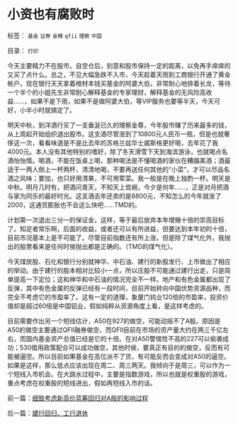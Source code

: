 # 小资也有腐败时

标签： `基金` `证券` `金樽` `qfii` `理察` `中国` 

目录： `打印`

今天主要精力不在股市。自空仓后，刻意和股市保持一定的距离，以免再手痒痒的又买了点什么。总之，不见大幅急跌不入市，今天趁着天雨到工商银行开通了黄金帐户。现在银行天天拿着棺材本钱买基金的阿婆大伯，非常耐心地排着长龙，等待一个半个的小姐先生非常耐心解释基金的专家理财，解释基金的无风险高收益……，如果不是下雨，如果不是做阿婆大伯，等VIP服务也要等半天，今天可好，小半小时就搞定了。



明天中秋，到洋酒行买了一支垂涎已久的理察金尊，今年股市赚了历来最多的钱，从上周起开始组织退出股市。这支酒尽管涨到了10800元人民币一瓶，但是也就奢侈这一次，看看味道是不是比去年的苏格兰兹华士威斯格更好喝，去年花了我4000元。本人没有其他特别的嗜好，除了冬天滑雪下天到海滨游泳，也就喝点名酒怡怡情。喝酒，不能在饭桌上喝，那种喝法是不懂喝酒的家伙在糟蹋美酒；酒最适于一两人倒上一杯两杯，清清地喝，不要再送任何其他的“小菜”，才可以尽品名酒之风味；要加，也只好用清果，不可用荤菜。我一般是在晚上独酌一杯。明天是中秋。明月几时有，把酒问青天，不知天上宫阙，今夕是何年……，正是对月把酒与家为同乐的最好时光。这支酒去年还卖的是8800元，不知怎么的今年就涨了2000，这通货膨胀也不会这么快吧……TMD的。



计划第一次退出三分一的保证金，这样，等于最后放弃本年增殖十倍的崇高目标了。知足者常乐啊，后面的收益，或者还可以有所进益，但要达到本年初的十倍，目前市况基本上是不可能了。尽管目前指数还有所上涨，但是除了煤气化外，我抛出的股票看来是任何时侯抛出都是正确的。（TMD的煤气化）。



今天煤炭股、石化和银行分别就神华、中石油、建行的新股发行、上市做出了相应的举动。由于建行的股本相对比较小一点，所以庄股不可能通过建行出走，只是简单提高一下定位；这和神华和中石油的情况完全不一样。地产和有色金属都出现了反弹，其中有色金属的反弹已经有一段时间，目前开始转向中国优势资源品种，而完全不考虑它的市盈率了。这有一定的道理，象厦门钨业120倍的市盈率，投资价值却是超过60倍是中国铝业，假如纯粹从资源角度上看，是这样考虑的。



目前需要作出另一个短线估计，A50在927的做空，可能动摇不了A股。原因是A50的做空主要通过QFII融券做空，而QFII目前在市场的资产量大约在两三千亿左右，而国内基金资产总值已经是它的十倍。在对A50警惕性不高的227可以偷袭成功；530借用政策配合可以成功做空，其他时侯，要真正有目的的做空，反而有可能被逼空。所以目前如果基金在高位派不了货，有可能反而会变成对A50的逼空。如果是这样，那么低点应该出现在周二、周三两天。我倾向于是周三，可以作为一个短线入市机会。在大跳水过程中，主要是指数游戏，所以也就是权重股的游戏，重点考虑在权重股的短线进出，假如再短线入市的话。



前一篇：[细致考虑新高价蓝筹回归对A股的影响过程](../../../2007/9/24/细致考虑新高价蓝筹回归对A股的影响过程.md)

后一篇：[建行回归，工行退休](../../../2007/9/25/建行回归，工行退休.md)